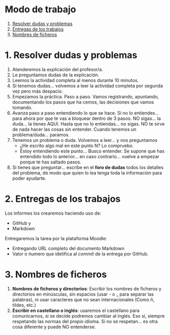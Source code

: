 
# Modo de trabajo

1. [Resolver dudas y problemas](#resolver-dudas-yñproblemas)
2. [Entregas de los trabajos](#entregas-de-los-trabajos)
3. [Nombres de ficheros](#nombres-de-ficheros)

# 1. Resolver dudas y problemas

1. Atenderemos la explicación del profesor/a.
2. Le preguntamos dudas de la explicación.
3. Leemos la actividad completa al menos durante 10 minutos.
4. Si tenemos dudas... volvemos a leer la actividad completa por segunda vez pero más despacio.
5. Empezamos la práctica. Paso a paso. Vamos registrando, apuntando, documentando los pasos que ha
cemos, las decisiones que vamos tomando.
6. Avanza paso a paso entendiendo lo que se hace. Si no lo entiendes... para ahora por que te vas a bloquear dentro de 3 pasos. NO sigas... la duda... la tienes AQUI. Hasta que no lo entiendas... no sigas. NO te sirve de nada hacer las cosas sin entender. Cuando tenemos un problema/duda... paramos.
7. Tenemos un problema o duda. Volvemos a leer... y nos preguntamos
    * ¿He escrito algo mal en este punto N? Lo compruebo.
    * Estoy entendiendo este punto... Busco entender. Se supone que has entendido todo lo anterior... en caso contrario... vuelve a empezar porque te has saltado pasos.
8. Si tienes que preguntar... escribe en el **foro de dudas** todos los detalles del problema, de modo que quien lo lea tenga toda la información para poder ayudarte.

# 2. Entregas de los trabajos

Los informes los crearemos haciendo uso de:
* GitHub y
* Markdown

Entregaremos la tarea por la plataforma Moodle:
* Entregando URL completo del documento Markdown
* Valor o ńumero que idetifica al _commit_ de la entrega por GitHub.

# 3. Nombres de ficheros

1. **Nombres de ficheros y directorios**: Escribir los nombres de ficheros y directorios en minúsculas, sin espacios (usar - o _ para separar las palabras), ni usar caracteres que no sean internacionales (Como ñ, tildes, etc.)
2. **Escribir en castellano o inglés**: usaremos el castellano para comunicarnos, si se decide podremos cambiar al inglés. Eso sí, siempre respetando las normas del propio idioma. Si no se respetan... es otra cosa diferente y puede NO entenderse.
